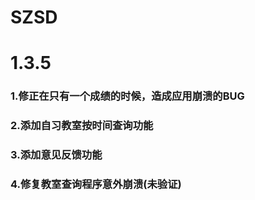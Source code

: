 # SZSD
# 1.3.5
### 1.修正在只有一个成绩的时候，造成应用崩溃的BUG
### 2.添加自习教室按时间查询功能
### 3.添加意见反馈功能
### 4.修复教室查询程序意外崩溃(未验证)
